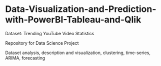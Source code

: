 # Data-Visualization-and-Prediction-with-PowerBI-Tableau-and-Qlik
Dataset: Trending YouTube Video Statistics

Repository for Data Science Project

Dataset analysis, description and visualization, clustering, time-series, ARIMA, forecasting
